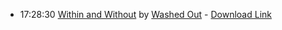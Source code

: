 *   17:28:30  [Within and Without](http://goo.gl/aQQGQp) by [Washed Out](http://www.last.fm/music/Washed+Out) - [Download Link](http://goo.gl/n8V9AT)

